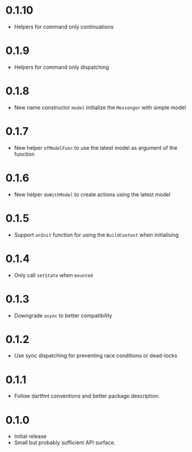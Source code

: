 # 0.1.10

- Helpers for command only continuations

# 0.1.9

- Helpers for command only dispatching

# 0.1.8

- New name constructor `model` initialize the `Messenger` with simple model

# 0.1.7

- New helper `ofModelFunc` to use the latest model as argument of the function

# 0.1.6

- New helper `doWithModel` to create actions using the latest model

# 0.1.5

- Support `onInit` function for using the `BuildContext` when initialising

# 0.1.4

- Only call `setState` when `mounted`

# 0.1.3

- Downgrade `async` to better compatibility

# 0.1.2

- Use sync dispatching for preventing race conditions or dead-locks

# 0.1.1

- Follow dartfmt conventions and better package description.

# 0.1.0 

- Initial release
- Small but probably sufficient API surface.
